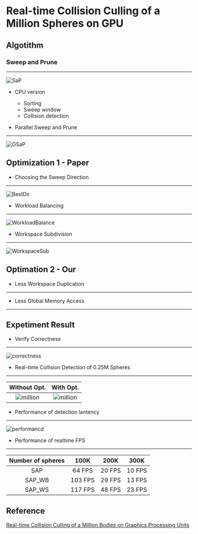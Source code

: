 # Real-time Collision Culling of a Million Spheres on GPU

## Algotithm

### Sweep and Prune
-------------------
![SaP](/figure/SaP.jpg)
- CPU version
	- Sorting
	- Sweep window
	- Collision detection

- Parallel Sweep and Prune
-------------------
![GSaP](/figure/GSAP.JPG)

## Optimization 1 - Paper

- Choosing the Sweep Direction
-------------------
![BestDir](/figure/BestDir.JPG)
- Workload Balancing
-------------------
![WorkloadBalance](/figure/WorkloadBalance.JPG)
- Workspace Subdivision
-------------------
![WorkspaceSub](/figure/WorkspaceSub.JPG)

## Optimation 2 - Our

- Less Workspace Duplication
-------------------

- Less Global Memory Access
-------------------

## Expetiment Result

- Verify Correctness
-------------------
![correctness](/figure/correctness.gif)

- Real-time Collision Detection of 0.25M Spheres
-------------------
|Without Opt.|With Opt.|
|:--------:|:------:|
|![million](/figure/million.gif)|![million](/figure/million-fast.gif)|

- Performance of detection lantency
-------------------
![performancd](/figure/performance.png)


- Performance of realtime FPS
-------------------
|Number of spheres| 100K | 200K | 300K |
|:---------------:|:---:|:------:|:------:|
| SAP    | 64 FPS | 20 FPS | 10 FPS |
| SAP_WB | 103 FPS | 29 FPS | 13 FPS |
| SAP_WS | 117 FPS | 48 FPS | 23 FPS |

## Reference
[Real-time Collision Culling of a Million Bodies on Graphics Processing Units](http://graphics.ewha.ac.kr/gSaP/)
